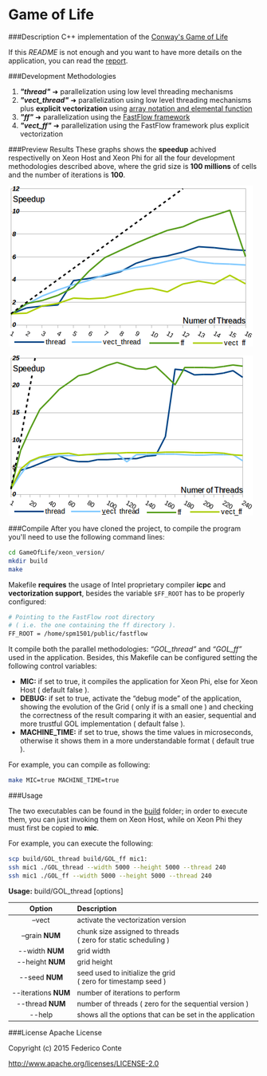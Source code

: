 # Game of Life

###Description
C++ implementation of the [Conway's Game of Life](https://en.wikipedia.org/wiki/Conway%27s_Game_of_Life)

If this *README* is not enough and you want to have more details on the application, you can read the [report](./report.pdf).

###Development Methodologies

1. ***"thread"*** ➜ parallelization using low level threading mechanisms 
2. ***"vect_thread"*** ➜ parallelization using low level threading mechanisms plus **explicit vectorization** using [array notation and elemental function](https://software.intel.com/sites/default/files/managed/f0/24/4.1-cilkplus-vectorization.pdf)
3. ***"ff"*** ➜ parallelization using the [FastFlow framework](http://calvados.di.unipi.it/)
4. ***"vect_ff"*** ➜ parallelization using the FastFlow framework plus explicit vectorization

###Preview Results
These graphs shows the **speedup** achived respectivelly on Xeon Host and Xeon Phi for all the four development methodologies described above, where the grid size is **100 millions** of cells and the number of iterations is **100**.

![](speedup_host.png)

![](speedup_phi.png)

###Compile
After you have cloned the project, to compile the program you'll need to use the following command lines:
```bash
cd GameOfLife/xeon_version/
mkdir build
make
```
Makefile **requires** the usage of Intel proprietary compiler **icpc** and **vectorization support**, besides the variable `$FF_ROOT` has to be properly configured:

```bash
# Pointing to the FastFlow root directory
# ( i.e. the one containing the ff directory ).
FF_ROOT = /home/spm1501/public/fastflow
```

It compile both
the parallel methodologies: *“GOL_thread”* and *“GOL_ff”* used in the application. Besides, this Makefile can be
configured setting the following control variables:

* **MIC:** if set to true, it compiles the application for Xeon Phi, else for Xeon Host ( default
false ).
* **DEBUG:** if set to true, activate the “debug mode” of the application, showing the evolution
of the Grid ( only if is a small one ) and checking the correctness of the result comparing
it with an easier, sequential and more trustful GOL implementation ( default false ).
* **MACHINE_TIME:** if set to true, shows the time values in microseconds, otherwise it shows
them in a more understandable format ( default true ).

For example, you can compile as following:
```bash
make MIC=true MACHINE_TIME=true
```


###Usage

The two executables can be found in the [build](./build) folder; in order to execute them, you can just
invoking them on Xeon Host, while on Xeon Phi they must first be copied to **mic**.

For example, you can execute the following:

```bash
scp build/GOL_thread build/GOL_ff mic1:
ssh mic1 ./GOL_thread --width 5000 --height 5000 --thread 240
ssh mic1 ./GOL_ff --width 5000 --height 5000 --thread 240
```

**Usage:** build/GOL_thread [options]

| Option | Description |
|:------:|:-----------|
| –vect | activate the vectorization version |
| –grain __NUM__ | chunk size assigned to threads <br /> ( zero for static scheduling ) |
| --width __NUM__ | grid width |
| --height __NUM__ | grid height |
| --seed __NUM__ | seed used to initialize the grid <br />( zero for timestamp seed ) |
| --iterations __NUM__| number of iterations to perform |
| --thread __NUM__ | number of threads ( zero for the sequential version ) |
| --help | shows all the options that can be set in the application |


###License
Apache License

Copyright (c) 2015 Federico Conte

http://www.apache.org/licenses/LICENSE-2.0
